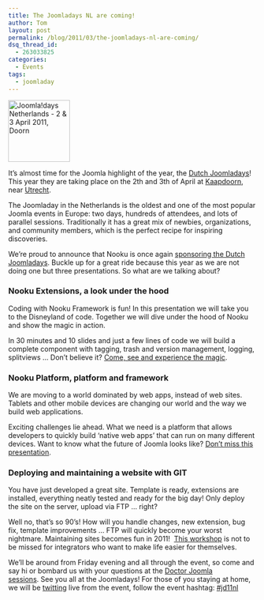 ```yaml
---
title: The Joomladays NL are coming!
author: Tom
layout: post
permalink: /blog/2011/03/the-joomladays-nl-are-coming/
dsq_thread_id:
  - 263033825
categories:
  - Events
tags:
  - joomladay
---
```

<a href="http://www.joomladagen.nl" target="_blank"><img class="alignright" style="border: 0px initial initial;" title="Joomla!days Netherlands - 2 & 3 April 2011, Doorn" src="http://www.joomladagen.nl/images/banners/joomladays11_125x125.gif" border="0" alt="Joomla!days Netherlands - 2 & 3 April 2011, Doorn" width="125" height="125" /></a>


  <p>
    It’s almost time for the Joomla highlight of the year, the <a href="http://www.joomladagen.nl/">Dutch Joomladays</a>! This year they are taking place on the 2th and 3th of April at <a href="http://www.kaapdoorn.nl/">Kaapdoorn</a>, near <a href="http://maps.google.com/maps?f=q&source=s_q&hl=en&geocode=&q=utrecht&aq=&sll=37.0625,-95.677068&sspn=64.792576,93.076172&ie=UTF8&hq=&hnear=Utrecht,+The+Netherlands&t=h&ll=52.093851,5.110703&spn=0.200591,0.363579&z=12">Utrecht</a>.
  </p>
  
  <p>
    The Joomladay in the Netherlands is the oldest and one of the most popular Joomla events in Europe: two days, hundreds of attendees, and lots of parallel sessions. Traditionally it has a great mix of newbies, organizations, and community members, which is the perfect recipe for inspiring discoveries.
  </p>
  
  <p>
    We’re proud to announce that Nooku is once again <a href="http://www.joomladagen.nl/2011/sponsors/sponsors/424-nooku">sponsoring the Dutch Joomladays</a>. Buckle up for a great ride because this year as we are not doing one but three presentations. So what are we talking about?
  </p>
  
  <p>
    <!--more-->
  </p>
  
  <h3>
    Nooku Extensions, a look under the hood
  </h3>
  
  <p>
    Coding with Nooku Framework is fun! In this presentation we will take you to the Disneyland of code. Together we will dive under the hood of Nooku and show the magic in action.
  </p>
  
  <p>
    In 30 minutes and 10 slides and just a few lines of code we will build a complete component with tagging, trash and version management, logging, splitviews … Don’t believe it? <a href="http://www.joomladagen.nl/2011/programma/presentaties/593-nooku-extensies-bouwen-een-kijkje-onder-motorkap">Come, see and experience the magic</a>.
  </p>
  
  <h3>
    Nooku Platform, platform and framework
  </h3>
  
  <p>
    We are moving to a world dominated by web apps, instead of web sites. Tablets and other mobile devices are changing our world and the way we build web applications.
  </p>
  
  <p>
    Exciting challenges lie ahead. What we need is a platform that allows developers to quickly build ‘native web apps’ that can run on many different devices. Want to know what the future of Joomla looks like? <a href="http://www.joomladagen.nl/2011/programma/presentaties/592-nooku-platform-web-platform-and-application-framework">Don’t miss this presentation</a>.
  </p>
  
  <h3>
    Deploying and maintaining a website with GIT
  </h3>
  
  <p>
    You have just developed a great site. Template is ready, extensions are installed, everything neatly tested and ready for the big day! Only deploy the site on the server, upload via FTP &#8230; right?
  </p>
  
  <p>
    Well no, that’s so 90’s! How will you handle changes, new extension, bug fix, template improvements &#8230; FTP will quickly become your worst nightmare. Maintaining sites becomes fun in 2011!  <a href="http://www.joomladagen.nl/2011/programma/presentaties/594-workshop-hoe-deploy-en-onderhoud-je-een-website-met-git">This workshop</a> is not to be missed for integrators who want to make life easier for themselves.
  </p>
  
  <p>
    We’ll be around from Friday evening and all through the event, so come and say hi or bombard us with your questions at the <a href="http://www.joomladagen.nl/2011/programma/dokter-joomla">Doctor Joomla sessions</a>. See you all at the Joomladays! For those of you staying at home, we will be <a href="http://www.twitter.com/nooku">twitting</a> live from the event, follow the event hashtag: <a id="ue95" title="#jd10nl" href="http://search.twitter.com/search?q=%23jd11nl">#jd11nl</a>
  </p>
